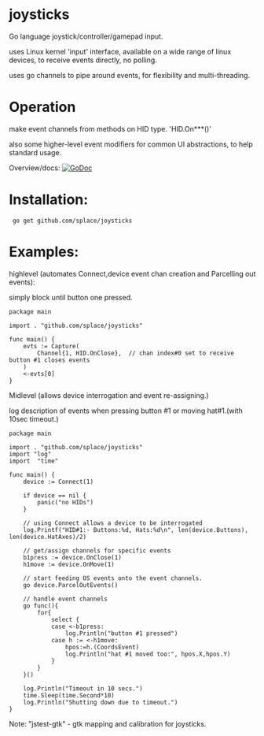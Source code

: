 # joysticks

Go language joystick/controller/gamepad input.

uses Linux kernel 'input' interface, available on a wide range of linux devices, to receive events directly, no polling.

uses go channels to pipe around events, for flexibility and multi-threading.

# Operation

make event channels from methods on HID type.  'HID.On***()'  

also some higher-level event modifiers for common UI abstractions, to help standard usage.

Overview/docs: [![GoDoc](https://godoc.org/github.com/splace/joysticks?status.svg)](https://godoc.org/github.com/splace/joysticks)

# Installation:

     go get github.com/splace/joysticks

# Examples: 

highlevel (automates Connect,device event chan creation and Parcelling out events): 

simply block until button one pressed.

	package main

	import . "github.com/splace/joysticks"

	func main() {
		evts := Capture(
			Channel{1, HID.OnClose},  // chan index#0 set to receive button #1 closes events
		)
		<-evts[0]
	}


Midlevel (allows device interrogation and event re-assigning.) 

log description of events when pressing button #1 or moving hat#1.(with 10sec timeout.) 

	package main

	import . "github.com/splace/joysticks"
	import "log"
	import  "time"

	func main() {
		device := Connect(1)

		if device == nil {
			panic("no HIDs")
		}
	
		// using Connect allows a device to be interrogated
		log.Printf("HID#1:- Buttons:%d, Hats:%d\n", len(device.Buttons), len(device.HatAxes)/2)

		// get/assign channels for specific events
		b1press := device.OnClose(1)
		h1move := device.OnMove(1)

		// start feeding OS events onto the event channels. 
		go device.ParcelOutEvents()

		// handle event channels
		go func(){
			for{
				select {
				case <-b1press:
					log.Println("button #1 pressed")
				case h := <-h1move:
					hpos:=h.(CoordsEvent)
					log.Println("hat #1 moved too:", hpos.X,hpos.Y)
				}
			}
		}()

		log.Println("Timeout in 10 secs.")
		time.Sleep(time.Second*10)
		log.Println("Shutting down due to timeout.")
	}


Note: "jstest-gtk" - gtk mapping and calibration for joysticks.



